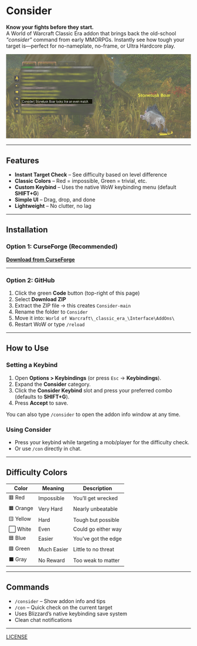 # Consider

**Know your fights before they start.**  
A World of Warcraft Classic Era addon that brings back the old-school *"consider"* command from early MMORPGs. Instantly see how tough your target is—perfect for no-nameplate, no-frame, or Ultra Hardcore play.

<img src="https://raw.githubusercontent.com/seathasky/Consider/refs/heads/main/img/betterexample.png" alt="Consider examples">

---

## Features
- **Instant Target Check** – See difficulty based on level difference  
- **Classic Colors** – Red = impossible, Green = trivial, etc.  
- **Custom Keybind** – Uses the native WoW keybinding menu (default **SHIFT+G**)  
- **Simple UI** – Drag, drop, and done  
- **Lightweight** – No clutter, no lag  

---

## Installation

### Option 1: CurseForge (Recommended)
[**Download from CurseForge**](https://www.curseforge.com/wow/addons/consider)

---

### Option 2: GitHub
1. Click the green **Code** button (top-right of this page)  
2. Select **Download ZIP**  
3. Extract the ZIP file → this creates `Consider-main`  
4. Rename the folder to `Consider`  
5. Move it into: `World of Warcraft\_classic_era_\Interface\AddOns\`  
6. Restart WoW or type `/reload`  

---

## How to Use

### Setting a Keybind
1. Open **Options > Keybindings** (or press `Esc` → **Keybindings**).  
2. Expand the **Consider** category.  
3. Click the **Consider Keybind** slot and press your preferred combo (defaults to **SHIFT+G**).  
4. Press **Accept** to save.  

You can also type `/consider` to open the addon info window at any time.

### Using Consider
- Press your keybind while targeting a mob/player for the difficulty check.  
- Or use `/con` directly in chat.  

---

## Difficulty Colors
| Color | Meaning | Description |
|-------|---------|-------------|
| 🟥 Red | Impossible | You’ll get wrecked |
| 🟧 Orange | Very Hard | Nearly unbeatable |
| 🟨 Yellow | Hard | Tough but possible |
| ⬜ White | Even | Could go either way |
| 🟦 Blue | Easier | You’ve got the edge |
| 🟩 Green | Much Easier | Little to no threat |
| ⬛ Gray | No Reward | Too weak to matter |

---

## Commands
- `/consider` – Show addon info and tips  
- `/con` – Quick check on the current target  
- Uses Blizzard’s native keybinding save system  
- Clean chat notifications  

---

[LICENSE](https://raw.githubusercontent.com/seathasky/Consider/main/LICENSE)
